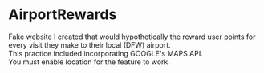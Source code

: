 # AirportRewards
Fake website I created that would hypothetically the reward user points for every visit they make to their local (DFW) airport.  
This practice included incorporating GOOGLE's MAPS API.  
You must enable location for the feature to work.
